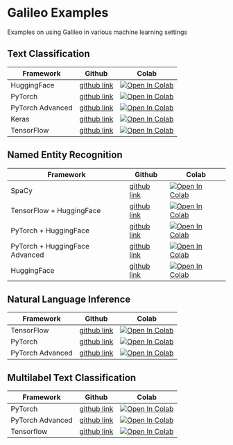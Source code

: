 # Galileo Examples

Examples on using Galileo in various machine learning settings

## Text Classification

| Framework        | Github                                                                                                                                                                  | Colab                                                                                                                                                                                                                                                        |
| ---------------- | ----------------------------------------------------------------------------------------------------------------------------------------------------------------------- | ------------------------------------------------------------------------------------------------------------------------------------------------------------------------------------------------------------------------------------------------------------ |
| HuggingFace      | [github link](https://github.com/rungalileo/examples/blob/v1/examples/text_classification/Text_Classification_using_Huggingface_Trainer_and_%F0%9F%94%AD_Galileo.ipynb) | [![Open In Colab](https://colab.research.google.com/assets/colab-badge.svg)](https://colab.research.google.com/github/rungalileo/examples/blob/v1/examples/text_classification/Text_Classification_using_Huggingface_Trainer_and_%F0%9F%94%AD_Galileo.ipynb) |
| PyTorch          | [github link](https://github.com/rungalileo/examples/blob/v1/examples/text_classification/Text_Classification_using_PyTorch_and_%F0%9F%94%AD_Galileo_Simple.ipynb)      | [![Open In Colab](https://colab.research.google.com/assets/colab-badge.svg)](https://colab.research.google.com/github/rungalileo/examples/blob/v1/examples/text_classification/Text_Classification_using_PyTorch_and_%F0%9F%94%AD_Galileo_Simple.ipynb)      |
| PyTorch Advanced | [github link](https://github.com/rungalileo/examples/blob/v1/examples/text_classification/Text_Classification_using_PyTorch_and_%F0%9F%94%AD_Galileo.ipynb)             | [![Open In Colab](https://colab.research.google.com/assets/colab-badge.svg)](https://colab.research.google.com/github/rungalileo/examples/blob/v1/examples/text_classification/Text_Classification_using_PyTorch_and_%F0%9F%94%AD_Galileo.ipynb)             |
| Keras            | [github link](https://github.com/rungalileo/examples/blob/v1/examples/text_classification/Text_Classification_using_Keras_and_%F0%9F%94%AD_Galileo.ipynb)               | [![Open In Colab](https://colab.research.google.com/assets/colab-badge.svg)](https://colab.research.google.com/github/rungalileo/examples/blob/v1/examples/text_classification/Text_Classification_using_Keras_and_%F0%9F%94%AD_Galileo.ipynb)               |
| TensorFlow       | [github link](https://github.com/rungalileo/examples/blob/v1/examples/text_classification/Text_Classification_using_Tensorflow_and_%F0%9F%94%AD_Galileo.ipynb)          | [![Open In Colab](https://colab.research.google.com/assets/colab-badge.svg)](https://colab.research.google.com/github/rungalileo/examples/blob/v1/examples/text_classification/Text_Classification_using_Tensorflow_and_%F0%9F%94%AD_Galileo.ipynb)          |

## Named Entity Recognition

| Framework                      | Github                                                                                                                                                                           | Colab                                                                                                                                                                                                                                                                 |
| ------------------------------ | -------------------------------------------------------------------------------------------------------------------------------------------------------------------------------- | --------------------------------------------------------------------------------------------------------------------------------------------------------------------------------------------------------------------------------------------------------------------- |
| SpaCy                          | [github link](https://github.com/rungalileo/examples/blob/v1/examples/named_entity_recognition/Named_Entity_Recognition_with_SpaCy_and_%F0%9F%94%AD_Galileo.ipynb)               | [![Open In Colab](https://colab.research.google.com/assets/colab-badge.svg)](https://colab.research.google.com/github/rungalileo/examples/blob/v1/examples/named_entity_recognition/Named_Entity_Recognition_with_SpaCy_and_%F0%9F%94%AD_Galileo.ipynb)               |
| TensorFlow + HuggingFace       | [github link](https://github.com/rungalileo/examples/blob/v1/examples/named_entity_recognition/Named_Entity_Recognition_with_Tensorflow_and_%F0%9F%94%AD_Galileo.ipynb)          | [![Open In Colab](https://colab.research.google.com/assets/colab-badge.svg)](https://colab.research.google.com/github/rungalileo/examples/blob/v1/examples/named_entity_recognition/Named_Entity_Recognition_with_Tensorflow_and_%F0%9F%94%AD_Galileo.ipynb)          |
| PyTorch + HuggingFace          | [github link](https://github.com/rungalileo/examples/blob/v1/examples/named_entity_recognition/Named_Entity_Recognition_with_PyTorch_and_%F0%9F%94%AD_Galileo_Simple.ipynb)      | [![Open In Colab](https://colab.research.google.com/assets/colab-badge.svg)](https://colab.research.google.com/github/rungalileo/examples/blob/v1/examples/named_entity_recognition/Named_Entity_Recognition_with_PyTorch_and_%F0%9F%94%AD_Galileo_Simple.ipynb)      |
| PyTorch + HuggingFace Advanced | [github link](https://github.com/rungalileo/examples/blob/v1/examples/named_entity_recognition/Named_Entity_Recognition_with_PyTorch_and_%F0%9F%94%AD_Galileo.ipynb)             | [![Open In Colab](https://colab.research.google.com/assets/colab-badge.svg)](https://colab.research.google.com/github/rungalileo/examples/blob/v1/examples/named_entity_recognition/Named_Entity_Recognition_with_PyTorch_and_%F0%9F%94%AD_Galileo.ipynb)             |
| HuggingFace                    | [github link](https://github.com/rungalileo/examples/blob/v1/examples/named_entity_recognition/Named_Entity_Recognition_with_Huggingface_Trainer_and_%F0%9F%94%AD_Galileo.ipynb) | [![Open In Colab](https://colab.research.google.com/assets/colab-badge.svg)](https://colab.research.google.com/github/rungalileo/examples/blob/v1/examples/named_entity_recognition/Named_Entity_Recognition_with_Huggingface_Trainer_and_%F0%9F%94%AD_Galileo.ipynb) |

## Natural Language Inference

| Framework        | Github                                                                                                                                                                           | Colab                                                                                                                                                                                                                                                                 |
| ---------------- | -------------------------------------------------------------------------------------------------------------------------------------------------------------------------------- | --------------------------------------------------------------------------------------------------------------------------------------------------------------------------------------------------------------------------------------------------------------------- |
| TensorFlow       | [github link](https://github.com/rungalileo/examples/blob/v1/examples/natural_language_inference/Natural_Language_Inference_using_TensorFlow_and_%F0%9F%94%AD_Galileo.ipynb)     | [![Open In Colab](https://colab.research.google.com/assets/colab-badge.svg)](https://colab.research.google.com/github/rungalileo/examples/blob/v1/examples/natural_language_inference/Natural_Language_Inference_using_TensorFlow_and_%F0%9F%94%AD_Galileo.ipynb)     |
| PyTorch          | [github link](https://github.com/rungalileo/examples/blob/v1/examples/natural_language_inference/Natural_Language_Inference_using_PyTorch_and_%F0%9F%94%AD_Galileo_Simple.ipynb) | [![Open In Colab](https://colab.research.google.com/assets/colab-badge.svg)](https://colab.research.google.com/github/rungalileo/examples/blob/v1/examples/natural_language_inference/Natural_Language_Inference_using_PyTorch_and_%F0%9F%94%AD_Galileo_Simple.ipynb) |
| PyTorch Advanced | [github link](https://github.com/rungalileo/examples/blob/v1/examples/natural_language_inference/Natural_Language_Inference_using_PyTorch_and_%F0%9F%94%AD_Galileo.ipynb)        | [![Open In Colab](https://colab.research.google.com/assets/colab-badge.svg)](https://colab.research.google.com/github/rungalileo/examples/blob/v1/examples/natural_language_inference/Natural_Language_Inference_using_PyTorch_and_%F0%9F%94%AD_Galileo.ipynb)        |

## Multilabel Text Classification

| Framework        | Github                                                                                                                                                                                     | Colab                                                                                                                                                                                                                                                                           |
| ---------------- | ------------------------------------------------------------------------------------------------------------------------------------------------------------------------------------------ | ------------------------------------------------------------------------------------------------------------------------------------------------------------------------------------------------------------------------------------------------------------------------------- |
| PyTorch          | [github link](https://github.com/rungalileo/examples/blob/v1/examples/multi_label_text_classification/Multi_Label_Text_Classification_using_PyTorch_and_%F0%9F%94%AD_Galileo_Simple.ipynb) | [![Open In Colab](https://colab.research.google.com/assets/colab-badge.svg)](https://colab.research.google.com/github/rungalileo/examples/blob/v1/examples/multi_label_text_classification/Multi_Label_Text_Classification_using_PyTorch_and_%F0%9F%94%AD_Galileo_Simple.ipynb) |
| PyTorch Advanced | [github link](https://github.com/rungalileo/examples/blob/v1/examples/multi_label_text_classification/Multi_Label_Text_Classification_using_PyTorch_and_%F0%9F%94%AD_Galileo.ipynb)        | [![Open In Colab](https://colab.research.google.com/assets/colab-badge.svg)](https://colab.research.google.com/github/rungalileo/examples/blob/v1/examples/multi_label_text_classification/Multi_Label_Text_Classification_using_PyTorch_and_%F0%9F%94%AD_Galileo.ipynb)        |
| Tensorflow       | [github link](https://github.com/rungalileo/examples/blob/v1/examples/multi_label_text_classification/Multi_Label_Text_Classification_using_TensorFlow_and_%F0%9F%94%AD_Galileo.ipynb)     | [![Open In Colab](https://colab.research.google.com/assets/colab-badge.svg)](https://colab.research.google.com/github/rungalileo/examples/blob/v1/examples/multi_label_text_classification/Multi_Label_Text_Classification_using_TensorFlow_and_%F0%9F%94%AD_Galileo.ipynb)     |

